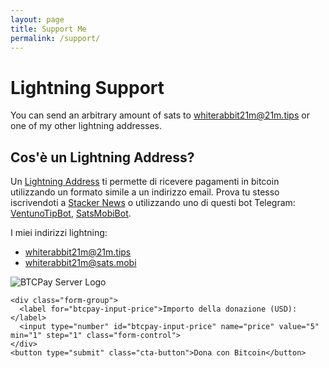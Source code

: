 ```yaml
---
layout: page
title: Support Me
permalink: /support/
---
```

# Lightning Support
You can send an arbitrary amount of sats to [whiterabbit21m@21m.tips][21mtips] or one of
my other lightning addresses.

<div class="lightning-info">
  <h2>Cos'è un Lightning Address?</h2>
  <p>Un <a href="https://lightningaddress.com/">Lightning Address</a> ti permette di ricevere pagamenti in bitcoin utilizzando un formato simile a un indirizzo email. Prova tu stesso iscrivendoti a <a href="https://stacker.news/r/whiterabbit21m">Stacker News</a> o utilizzando uno di questi bot Telegram: <a href="https://t.me/VentunoTipBot">VentunoTipBot</a>, <a href="https://t.me/SatsMobiBot">SatsMobiBot</a>.</p>
  <p>I miei indirizzi lightning:</p>
  <ul>
    <li><a href="lightning:whiterabbit21m@21m.tips">whiterabbit21m@21m.tips</a></li>
    <li><a href="lightning:whiterabbit21m@sats.mobi">whiterabbit21m@sats.mobi</a></li>
  </ul>
</div>

<div class="btcpay-container">
  <div class="btcpay-logo">
    <img src="/assets/images/btcpay-logo.svg" alt="BTCPay Server Logo">
  </div>
  <form method="POST" action="https://btcpay.whiterabbit21m.com/api/v1/invoices" class="btcpay-form btcpay-form--block">
    <input type="hidden" name="storeId" value="5vHj4TmiyYMCkFUpyBYf6rUDvaJ6YA7B74v2G7iYD9D2" />
    <input type="hidden" name="checkoutDesc" value="Donation" />
    <input type="hidden" name="browserRedirect" value="https://www.tuosito.com/grazie" />
    <input type="hidden" name="currency" value="USD" />
    
    <div class="form-group">
      <label for="btcpay-input-price">Importo della donazione (USD):</label>
      <input type="number" id="btcpay-input-price" name="price" value="5" min="1" step="1" class="form-control">
    </div>
    <button type="submit" class="cta-button">Dona con Bitcoin</button>
  </form>
</div>


[21mtips]: lightning:whiterabbit21m@21m.tips
[satsmobi]: lightning:whiterabbit21m@sats.mobi
